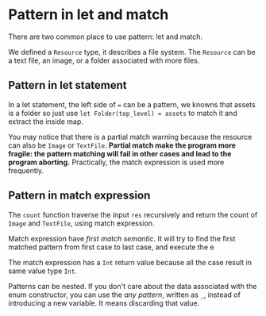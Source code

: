 # Pattern in let and match

There are two common place to use pattern: let and match.

We defined a `Resource` type, it describes a file system. The `Resource` can be a text file, an image, or a folder associated with more files.

## Pattern in let statement

In a let statement, the left side of `=` can be a pattern, we knowns that assets is a folder so just use `let Folder(top_level) = assets` to match it and extract the inside map.

You may notice that there is a partial match warning because the resource can also be `Image` or `TextFile`. **Partial match make the program more fragile: the pattern matching will fail in other cases and lead to the program aborting.** Practically, the match expression is used more frequently.

## Pattern in match expression

The `count` function traverse the input `res` recursively and return the count of `Image` and `TextFile`, using match expression.

Match expression have _first match semantic_. It will try to find the first matched pattern from first case to last case, and execute the e

The match expression has a `Int` return value because all the case result in same value type `Int`.

Patterns can be nested. If you don't care about the data associated with the enum constructor, you can use the _any pattern_, written as `_`, instead of introducing a new variable. It means discarding that value.
